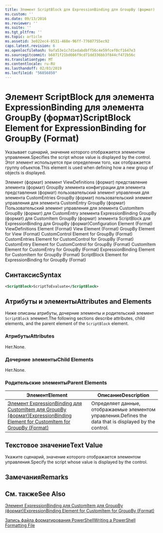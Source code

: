 ```yaml
---
title: Элемент ScriptBlock для ExpressionBinding для GroupBy (формат) | Документация Майкрософт
ms.custom: ''
ms.date: 09/13/2016
ms.reviewer: ''
ms.suite: ''
ms.tgt_pltfrm: ''
ms.topic: article
ms.assetid: 3e022ec4-8531-468e-96ff-77607755ec92
caps.latest.revision: 6
ms.openlocfilehash: 9afa53e1c7d1edabdbff56c4e59fcef0cf1647e3
ms.sourcegitcommit: b6871f21bd666f9cd71dd336bb3f844cf472b56c
ms.translationtype: MT
ms.contentlocale: ru-RU
ms.lasthandoff: 02/03/2019
ms.locfileid: "56856850"
---
```

# <a name="scriptblock-element-for-expressionbinding-for-groupby-format"></a><span data-ttu-id="70117-102">Элемент ScriptBlock для элемента ExpressionBinding для элемента GroupBy (формат)</span><span class="sxs-lookup"><span data-stu-id="70117-102">ScriptBlock Element for ExpressionBinding for GroupBy (Format)</span></span>

<span data-ttu-id="70117-103">Указывает сценарий, значение которого отображается элементом управления.</span><span class="sxs-lookup"><span data-stu-id="70117-103">Specifies the script whose value is displayed by the control.</span></span> <span data-ttu-id="70117-104">Этот элемент используется при определении того, как отображается группу объектов.</span><span class="sxs-lookup"><span data-stu-id="70117-104">This element is used when defining how a new group of objects is displayed.</span></span>

<span data-ttu-id="70117-105">Элемент (формат) элемент ViewDefinitions (формат) представление элемента (формат) GroupBy элемента конфигурации для элемента представления (формат) пользовательский элемент управления для элемента CustomEntries GroupBy (формат) пользовательский элемент управления для элемента CustomEntry GroupBy (формат) Пользовательский элемент управления для элемента CustomItem GroupBy (формат) для CustomEntry элемента ExpressionBinding GroupBy (формат) для CustomItem GroupBy (формат) элемента ScriptBlock для ExpressionBinding для GroupBy (формат)</span><span class="sxs-lookup"><span data-stu-id="70117-105">Configuration Element (Format) ViewDefinitions Element (Format) View Element (Format) GroupBy Element for View (Format) CustomControl Element for GroupBy (Format) CustomEntries Element for CustomControl for GroupBy (Format) CustomEntry Element for CustomControl for GroupBy (Format) CustomItem Element for CustomEntry for GroupBy (Format) ExpressionBinding Element for CustomItem for GroupBy (Format) ScriptBlock Element for ExpressionBinding for GroupBy (Format)</span></span>

## <a name="syntax"></a><span data-ttu-id="70117-106">Синтаксис</span><span class="sxs-lookup"><span data-stu-id="70117-106">Syntax</span></span>

```xml
<ScriptBlock>ScriptToEvaluate</ScriptBlock>
```

## <a name="attributes-and-elements"></a><span data-ttu-id="70117-107">Атрибуты и элементы</span><span class="sxs-lookup"><span data-stu-id="70117-107">Attributes and Elements</span></span>

<span data-ttu-id="70117-108">Ниже описаны атрибуты, дочерние элементы и родительский элемент `ScriptBlock` элемент.</span><span class="sxs-lookup"><span data-stu-id="70117-108">The following sections describe attributes, child elements, and the parent element of the `ScriptBlock` element.</span></span>

### <a name="attributes"></a><span data-ttu-id="70117-109">Атрибуты</span><span class="sxs-lookup"><span data-stu-id="70117-109">Attributes</span></span>

<span data-ttu-id="70117-110">Нет.</span><span class="sxs-lookup"><span data-stu-id="70117-110">None.</span></span>

### <a name="child-elements"></a><span data-ttu-id="70117-111">Дочерние элементы</span><span class="sxs-lookup"><span data-stu-id="70117-111">Child Elements</span></span>

<span data-ttu-id="70117-112">Нет.</span><span class="sxs-lookup"><span data-stu-id="70117-112">None.</span></span>

### <a name="parent-elements"></a><span data-ttu-id="70117-113">Родительские элементы</span><span class="sxs-lookup"><span data-stu-id="70117-113">Parent Elements</span></span>

|<span data-ttu-id="70117-114">Элемент</span><span class="sxs-lookup"><span data-stu-id="70117-114">Element</span></span>|<span data-ttu-id="70117-115">Описание</span><span class="sxs-lookup"><span data-stu-id="70117-115">Description</span></span>|
|-------------|-----------------|
|[<span data-ttu-id="70117-116">Элемент ExpressionBinding для CustomItem для GroupBy (формат)</span><span class="sxs-lookup"><span data-stu-id="70117-116">ExpressionBinding Element for CustomItem for GroupBy (Format)</span></span>](./expressionbinding-element-for-customitem-for-groupby-format.md)|<span data-ttu-id="70117-117">Определяет данные, отображаемые элементом управления.</span><span class="sxs-lookup"><span data-stu-id="70117-117">Defines the data that is displayed by the control.</span></span>|

## <a name="text-value"></a><span data-ttu-id="70117-118">Текстовое значение</span><span class="sxs-lookup"><span data-stu-id="70117-118">Text Value</span></span>

<span data-ttu-id="70117-119">Укажите сценарий, значение которого отображается элементом управления.</span><span class="sxs-lookup"><span data-stu-id="70117-119">Specify the script whose value is displayed by the control.</span></span>

## <a name="remarks"></a><span data-ttu-id="70117-120">Замечания</span><span class="sxs-lookup"><span data-stu-id="70117-120">Remarks</span></span>

## <a name="see-also"></a><span data-ttu-id="70117-121">См. также</span><span class="sxs-lookup"><span data-stu-id="70117-121">See Also</span></span>

[<span data-ttu-id="70117-122">Элемент ExpressionBinding для CustomItem для GroupBy (формат)</span><span class="sxs-lookup"><span data-stu-id="70117-122">ExpressionBinding Element for CustomItem for GroupBy (Format)</span></span>](./expressionbinding-element-for-customitem-for-groupby-format.md)

[<span data-ttu-id="70117-123">Запись файла форматирования PowerShell</span><span class="sxs-lookup"><span data-stu-id="70117-123">Writing a PowerShell Formatting File</span></span>](./writing-a-powershell-formatting-file.md)
